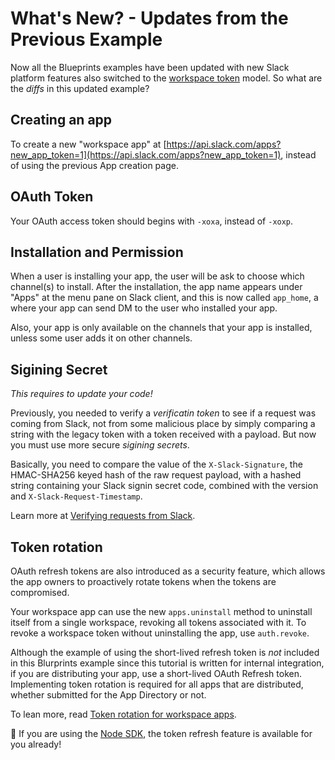 # What's New? - Updates from the Previous Example

Now all the Blueprints examples have been updated with new Slack platform features also switched to the [workspace token](https://api.slack.com/docs/working-with-workspace-tokens) model. So what are the *diffs* in this updated example?

## Creating an app

To create a new "workspace app" at [https://api.slack.com/apps?new_app_token=1](https://api.slack.com/apps?new_app_token=1), instead of using the previous App creation page.


## OAuth Token

Your OAuth access token should begins with `-xoxa`, instead of `-xoxp`.


## Installation and Permission

When a user is installing your app, the user will be ask to choose which channel(s) to install. After the installation, the app name appears under "Apps" at the menu pane on Slack client, and this is now called `app_home`, a where your app can send DM to the user who installed your app. 

Also, your app is only available on the channels that your app is installed, unless some user adds it on other channels. 


## Sigining Secret 

*This requires to update your code!*

Previously, you needed to verify a *verificatin token* to see if a request was coming from Slack, not from some malicious place by simply comparing a string with the legacy token with a token received with a payload. But now you must use more secure *sigining secrets*.

Basically, you need to compare the value of the `X-Slack-Signature`, the HMAC-SHA256 keyed hash of the raw request payload, with a hashed string containing your Slack signin secret code, combined with the version and `X-Slack-Request-Timestamp`. 

Learn more at [Verifying requests from Slack](https://api.slack.com/docs/verifying-requests-from-slack).

## Token rotation

OAuth refresh tokens are also introduced as a security feature, which allows the app owners to proactively rotate tokens when the tokens are compromised.

Your workspace app can use the new `apps.uninstall` method to uninstall itself from a single workspace, revoking all tokens associated with it. To revoke a workspace token without uninstalling the app, use `auth.revoke`.

Although the example of using the short-lived refresh token is *not* included in this Blurprints example since this tutorial is written for internal integration, if you are distributing your app, use a short-lived OAuth Refresh token. Implementing token rotation is required for all apps that are distributed, whether submitted for the App Directory or not.

To lean more, read [Token rotation for workspace apps](https://api.slack.com/docs/rotating-and-refreshing-credentials).


:gift: If you are using the [Node SDK](https://github.com/slackapi/node-slack-sdk/issues/617), the token refresh feature is available for you already!